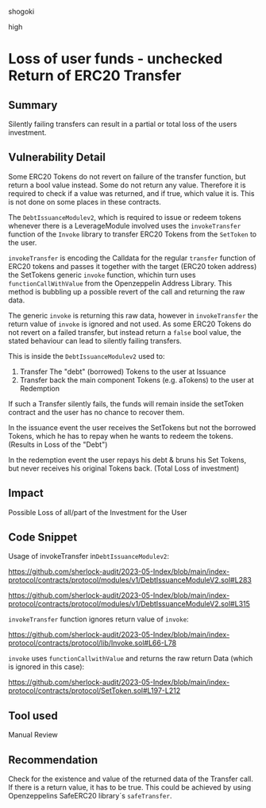 shogoki

high

# Loss of user funds  - unchecked Return of ERC20 Transfer

## Summary

Silently failing transfers can result in a partial or total loss of the users investment.

## Vulnerability Detail


Some ERC20 Tokens do not revert on failure of the transfer function, but return a bool value instead. Some do not return any value. Therefore it is required to check if a value was returned, and if true, which value it is. This is not done on some places in these contracts.

The `DebtIssuanceModulev2`, which is required to issue or redeem tokens whenever there is a LeverageModule involved uses the `invokeTransfer` function of the `Invoke` library to transfer ERC20 Tokens from the `SetToken` to the user.

`invokeTransfer` is encoding the Calldata for the regular `transfer` function of ERC20 tokens and  passes it together with the target (ERC20 token address) the SetTokens generic `invoke` function, whichin turn uses `functionCallWithValue` from the Openzeppelin Address Library. This method is bubbling up a possible revert of the call and returning the raw data.

The generic `invoke` is returning this raw data, however in `invokeTransfer` the return value of `invoke` is ignored and not used. 
As some ERC20 Tokens do not revert on a failed transfer, but instead return a `false` bool value, the stated behaviour can lead to silently failing transfers.

This is inside the `DebtIssuanceModulev2` used to:

1. Transfer The "debt" (borrowed) Tokens to the user at Issuance
2. Transfer back the main component Tokens (e.g. aTokens) to the user at Redemption

If such a Transfer silently fails, the funds will remain inside the setToken contract and the user has no chance to recover them.

In the issuance event the user receives the SetTokens but not the borrowed Tokens, which he has to repay when he wants to redeem the tokens. (Results in Loss of the "Debt")

In the redemption event the user repays his debt & bruns his Set Tokens, but never receives his original Tokens back. (Total Loss of investment)

## Impact

Possible Loss of all/part of the Investment for the User

## Code Snippet

Usage of invokeTransfer in`DebtIssuanceModulev2`:

https://github.com/sherlock-audit/2023-05-Index/blob/main/index-protocol/contracts/protocol/modules/v1/DebtIssuanceModuleV2.sol#L283

https://github.com/sherlock-audit/2023-05-Index/blob/main/index-protocol/contracts/protocol/modules/v1/DebtIssuanceModuleV2.sol#L315

`invokeTransfer` function ignores return value of `invoke`:

https://github.com/sherlock-audit/2023-05-Index/blob/main/index-protocol/contracts/protocol/lib/Invoke.sol#L66-L78

`invoke` uses `functionCallwithValue` and returns the raw return Data (which is ignored in this case):

https://github.com/sherlock-audit/2023-05-Index/blob/main/index-protocol/contracts/protocol/SetToken.sol#L197-L212
 

## Tool used

Manual Review

## Recommendation

Check for the existence and value of the returned data of the Transfer call. If there is a return value, it has to be true. This could be achieved by using Openzeppelins SafeERC20 library´s `safeTransfer`.  
